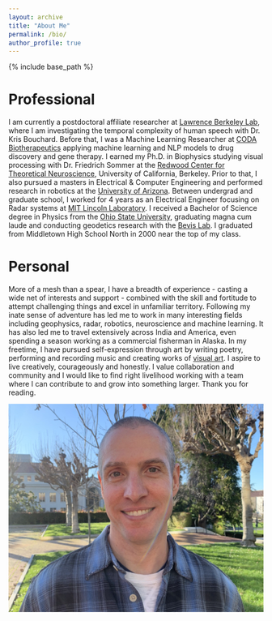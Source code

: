 ```yaml
---
layout: archive
title: "About Me"
permalink: /bio/
author_profile: true
---
```


{% include base_path %}

Professional
======

I am currently a postdoctoral affiliate researcher at [Lawrence Berkeley Lab](https://www.lbl.gov), where I am investigating the temporal complexity of human speech with Dr. Kris Bouchard. Before that, I was a Machine Learning Researcher at [CODA Biotherapeutics](https://www.crunchbase.com/organization/coda-biotherapeutics) applying machine learning and NLP models to drug discovery and gene therapy. I earned my Ph.D. in Biophysics studying visual processing with Dr. Friedrich Sommer at the [Redwood Center for Theoretical Neuroscience](https://redwood.berkeley.edu), University of California, Berkeley. Prior to that, I also pursued a masters in Electrical & Computer Engineering and performed research in robotics at the [University of Arizona](https://ece.engineering.arizona.edu). Between undergrad and graduate school, I worked for 4 years as an Electrical Engineer focusing on Radar systems at [MIT Lincoln Laboratory](https://www.ll.mit.edu). I received a Bachelor of Science degree in Physics from the [Ohio State University](https://physics.osu.edu), graduating magna cum laude and conducting geodetics research with the [Bevis Lab](https://earthsciences.osu.edu/people/bevis.6). I graduated from Middletown High School North in 2000 near the top of my class.

Personal
======

More of a mesh than a spear, I have a breadth of experience - casting a wide net of interests and support - combined with the skill and fortitude to attempt challenging things and excel in unfamiliar territory. Following my inate sense of adventure has led me to work in many interesting fields including geophysics, radar, robotics, neuroscience and machine learning. It has also led me to travel extensively across India and America, even spending a season working as a commercial fisherman in Alaska. In my freetime, I have pursued self-expression through art by writing poetry, performing and recording music and creating works of [visual art](https://chris-warner-ii.github.io/art_visual/). I aspire to live creatively, courageously and honestly. I value collaboration and community and I would like to find right livelihood working with a team where I can contribute to and grow into something larger. Thank you for reading.

<!-- Photo of me here -->
<img src='/images/Warner_HS2.jpg'><br/>
